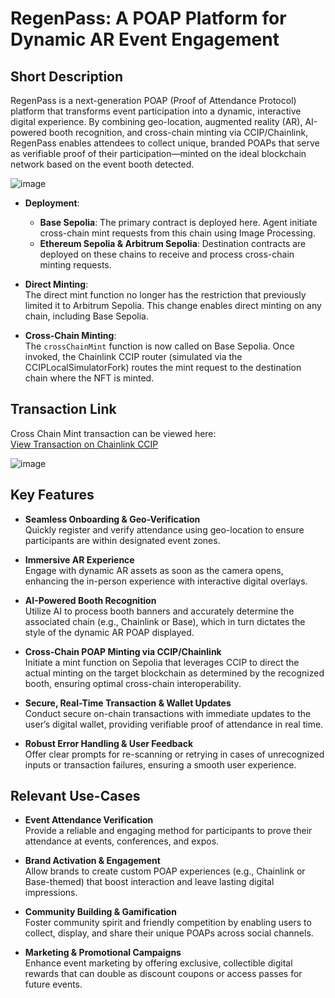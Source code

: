 # RegenPass: A POAP Platform for Dynamic AR Event Engagement

## Short Description
RegenPass is a next-generation POAP (Proof of Attendance Protocol) platform that transforms event participation into a dynamic, interactive digital experience. By combining geo-location, augmented reality (AR), AI-powered booth recognition, and cross-chain minting via CCIP/Chainlink, RegenPass enables attendees to collect unique, branded POAPs that serve as verifiable proof of their participation—minted on the ideal blockchain network based on the event booth detected.

![image](https://github.com/user-attachments/assets/ce6c871a-468a-4a0c-8c76-9db9b790acb7)

- **Deployment**:
  - **Base Sepolia**: The primary contract is deployed here. Agent initiate cross-chain mint requests from this chain using Image Processing.
  - **Ethereum Sepolia & Arbitrum Sepolia**: Destination contracts are deployed on these chains to receive and process cross-chain minting requests.
  
- **Direct Minting**:  
  The direct mint function no longer has the restriction that previously limited it to Arbitrum Sepolia. This change enables direct minting on any chain, including Base Sepolia.
  
- **Cross-Chain Minting**:  
  The `crossChainMint` function is now called on Base Sepolia. Once invoked, the Chainlink CCIP router (simulated via the CCIPLocalSimulatorFork) routes the mint request to the destination chain where the NFT is minted.

## Transaction Link

Cross Chain Mint transaction can be viewed here:  
[View Transaction on Chainlink CCIP](https://ccip.chain.link/tx/0x67089e7792bc83b4139052d377f4dccf37e59c7f3c786fc7db2c9eef427aae41)

![image](https://github.com/user-attachments/assets/d6d2d469-4357-4284-a10a-443c7d8da919)

## Key Features
- **Seamless Onboarding & Geo-Verification**  
  Quickly register and verify attendance using geo-location to ensure participants are within designated event zones.

- **Immersive AR Experience**  
  Engage with dynamic AR assets as soon as the camera opens, enhancing the in-person experience with interactive digital overlays.

- **AI-Powered Booth Recognition**  
  Utilize AI to process booth banners and accurately determine the associated chain (e.g., Chainlink or Base), which in turn dictates the style of the dynamic AR POAP displayed.

- **Cross-Chain POAP Minting via CCIP/Chainlink**  
  Initiate a mint function on Sepolia that leverages CCIP to direct the actual minting on the target blockchain as determined by the recognized booth, ensuring optimal cross-chain interoperability.

- **Secure, Real-Time Transaction & Wallet Updates**  
  Conduct secure on-chain transactions with immediate updates to the user’s digital wallet, providing verifiable proof of attendance in real time.

- **Robust Error Handling & User Feedback**  
  Offer clear prompts for re-scanning or retrying in cases of unrecognized inputs or transaction failures, ensuring a smooth user experience.

## Relevant Use-Cases
- **Event Attendance Verification**  
  Provide a reliable and engaging method for participants to prove their attendance at events, conferences, and expos.

- **Brand Activation & Engagement**  
  Allow brands to create custom POAP experiences (e.g., Chainlink or Base-themed) that boost interaction and leave lasting digital impressions.

- **Community Building & Gamification**  
  Foster community spirit and friendly competition by enabling users to collect, display, and share their unique POAPs across social channels.

- **Marketing & Promotional Campaigns**  
  Enhance event marketing by offering exclusive, collectible digital rewards that can double as discount coupons or access passes for future events.
